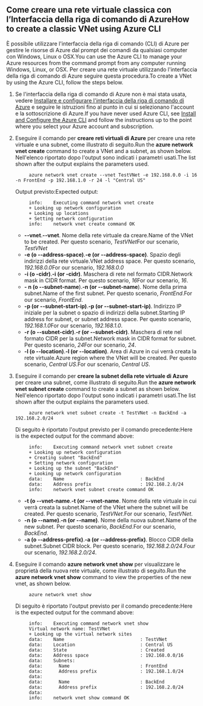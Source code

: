 ## <a name="how-to-create-a-classic-vnet-using-azure-cli"></a><span data-ttu-id="c9dc6-101">Come creare una rete virtuale classica con l’Interfaccia della riga di comando di Azure</span><span class="sxs-lookup"><span data-stu-id="c9dc6-101">How to create a classic VNet using Azure CLI</span></span>
<span data-ttu-id="c9dc6-102">È possibile utilizzare l'interfaccia della riga di comando (CLI) di Azure per gestire le risorse di Azure dal prompt dei comandi da qualsiasi computer con Windows, Linux o OSX.</span><span class="sxs-lookup"><span data-stu-id="c9dc6-102">You can use the Azure CLI to manage your Azure resources from the command prompt from any computer running Windows, Linux, or OSX.</span></span> <span data-ttu-id="c9dc6-103">Per creare una rete virtuale utilizzando l'interfaccia della riga di comando di Azure seguire questa procedura.</span><span class="sxs-lookup"><span data-stu-id="c9dc6-103">To create a VNet by using the Azure CLI, follow the steps below.</span></span>

1. <span data-ttu-id="c9dc6-104">Se l'interfaccia della riga di comando di Azure non è mai stata usata, vedere [Installare e configurare l'interfaccia della riga di comando di Azure](../articles/cli-install-nodejs.md) e seguire le istruzioni fino al punto in cui si selezionano l'account e la sottoscrizione di Azure.</span><span class="sxs-lookup"><span data-stu-id="c9dc6-104">If you have never used Azure CLI, see [Install and Configure the Azure CLI](../articles/cli-install-nodejs.md) and follow the instructions up to the point where you select your Azure account and subscription.</span></span>
2. <span data-ttu-id="c9dc6-105">Eseguire il comando per **creare reti virtuali di Azure** per creare una rete virtuale e una subnet, come illustrato di seguito.</span><span class="sxs-lookup"><span data-stu-id="c9dc6-105">Run the **azure network vnet create** command to create a VNet and a subnet, as shown below.</span></span> <span data-ttu-id="c9dc6-106">Nell'elenco riportato dopo l'output sono indicati i parametri usati.</span><span class="sxs-lookup"><span data-stu-id="c9dc6-106">The list shown after the output explains the parameters used.</span></span>
   
            azure network vnet create --vnet TestVNet -e 192.168.0.0 -i 16 -n FrontEnd -p 192.168.1.0 -r 24 -l "Central US"
   
    <span data-ttu-id="c9dc6-107">Output previsto:</span><span class="sxs-lookup"><span data-stu-id="c9dc6-107">Expected output:</span></span>
   
            info:    Executing command network vnet create
            + Looking up network configuration
            + Looking up locations
            + Setting network configuration
            info:    network vnet create command OK
   
   * <span data-ttu-id="c9dc6-108">**--vnet**.</span><span class="sxs-lookup"><span data-stu-id="c9dc6-108">**--vnet**.</span></span> <span data-ttu-id="c9dc6-109">Nome della rete virtuale da creare.</span><span class="sxs-lookup"><span data-stu-id="c9dc6-109">Name of the VNet to be created.</span></span> <span data-ttu-id="c9dc6-110">Per questo scenario, *TestVNet*</span><span class="sxs-lookup"><span data-stu-id="c9dc6-110">For our scenario, *TestVNet*</span></span>
   * <span data-ttu-id="c9dc6-111">**-e (o --address-space)**.</span><span class="sxs-lookup"><span data-stu-id="c9dc6-111">**-e (or --address-space)**.</span></span> <span data-ttu-id="c9dc6-112">Spazio degli indirizzi della rete virtuale.</span><span class="sxs-lookup"><span data-stu-id="c9dc6-112">VNet address space.</span></span> <span data-ttu-id="c9dc6-113">Per questo scenario, *192.168.0.0*</span><span class="sxs-lookup"><span data-stu-id="c9dc6-113">For our scenario, *192.168.0.0*</span></span>
   * <span data-ttu-id="c9dc6-114">**-i (o -cidr)**.</span><span class="sxs-lookup"><span data-stu-id="c9dc6-114">**-i (or -cidr)**.</span></span> <span data-ttu-id="c9dc6-115">Maschera di rete nel formato CIDR.</span><span class="sxs-lookup"><span data-stu-id="c9dc6-115">Network mask in CIDR format.</span></span> <span data-ttu-id="c9dc6-116">Per questo scenario, *16*</span><span class="sxs-lookup"><span data-stu-id="c9dc6-116">For our scenario, *16*.</span></span>
   * <span data-ttu-id="c9dc6-117">**- n (o --subnet-name**).</span><span class="sxs-lookup"><span data-stu-id="c9dc6-117">**-n (or --subnet-name**).</span></span> <span data-ttu-id="c9dc6-118">Nome della prima subnet.</span><span class="sxs-lookup"><span data-stu-id="c9dc6-118">Name of the first subnet.</span></span> <span data-ttu-id="c9dc6-119">Per questo scenario, *FrontEnd*.</span><span class="sxs-lookup"><span data-stu-id="c9dc6-119">For our scenario, *FrontEnd*.</span></span>
   * <span data-ttu-id="c9dc6-120">**-p (or --subnet-start-ip)**.</span><span class="sxs-lookup"><span data-stu-id="c9dc6-120">**-p (or --subnet-start-ip)**.</span></span> <span data-ttu-id="c9dc6-121">Indirizzo IP iniziale per la subnet o spazio di indirizzi della subnet.</span><span class="sxs-lookup"><span data-stu-id="c9dc6-121">Starting IP address for subnet, or subnet address space.</span></span> <span data-ttu-id="c9dc6-122">Per questo scenario, *192.168.1.0*</span><span class="sxs-lookup"><span data-stu-id="c9dc6-122">For our scenario, *192.168.1.0*.</span></span>
   * <span data-ttu-id="c9dc6-123">**-r (o --subnet-cidr)**.</span><span class="sxs-lookup"><span data-stu-id="c9dc6-123">**-r (or --subnet-cidr)**.</span></span> <span data-ttu-id="c9dc6-124">Maschera di rete nel formato CIDR per la subnet.</span><span class="sxs-lookup"><span data-stu-id="c9dc6-124">Network mask in CIDR format for subnet.</span></span> <span data-ttu-id="c9dc6-125">Per questo scenario, *24*</span><span class="sxs-lookup"><span data-stu-id="c9dc6-125">For our scenario, *24*.</span></span>
   * <span data-ttu-id="c9dc6-126">**-l (o --location)**.</span><span class="sxs-lookup"><span data-stu-id="c9dc6-126">**-l (or --location)**.</span></span> <span data-ttu-id="c9dc6-127">Area di Azure in cui verrà creata la rete virtuale.</span><span class="sxs-lookup"><span data-stu-id="c9dc6-127">Azure region where the VNet will be created.</span></span> <span data-ttu-id="c9dc6-128">Per questo scenario, *Central US*.</span><span class="sxs-lookup"><span data-stu-id="c9dc6-128">For our scenario, *Central US*.</span></span>
3. <span data-ttu-id="c9dc6-129">Eseguire il comando per **creare la subnet della rete virtuale di Azure** per creare una subnet, come illustrato di seguito.</span><span class="sxs-lookup"><span data-stu-id="c9dc6-129">Run the **azure network vnet subnet create** command to create a subnet as shown below.</span></span> <span data-ttu-id="c9dc6-130">Nell'elenco riportato dopo l'output sono indicati i parametri usati.</span><span class="sxs-lookup"><span data-stu-id="c9dc6-130">The list shown after the output explains the parameters used.</span></span>
   
            azure network vnet subnet create -t TestVNet -n BackEnd -a 192.168.2.0/24
   
    <span data-ttu-id="c9dc6-131">Di seguito è riportato l'output previsto per il comando precedente:</span><span class="sxs-lookup"><span data-stu-id="c9dc6-131">Here is the expected output for the command above:</span></span>
   
            info:    Executing command network vnet subnet create
            + Looking up network configuration
            + Creating subnet "BackEnd"
            + Setting network configuration
            + Looking up the subnet "BackEnd"
            + Looking up network configuration
            data:    Name                            : BackEnd
            data:    Address prefix                  : 192.168.2.0/24
            info:    network vnet subnet create command OK
   
   * <span data-ttu-id="c9dc6-132">**-t (o --vnet-name**.</span><span class="sxs-lookup"><span data-stu-id="c9dc6-132">**-t (or --vnet-name**.</span></span> <span data-ttu-id="c9dc6-133">Nome della rete virtuale in cui verrà creata la subnet.</span><span class="sxs-lookup"><span data-stu-id="c9dc6-133">Name of the VNet where the subnet will be created.</span></span> <span data-ttu-id="c9dc6-134">Per questo scenario, *TestVNet*.</span><span class="sxs-lookup"><span data-stu-id="c9dc6-134">For our scenario, *TestVNet*.</span></span>
   * <span data-ttu-id="c9dc6-135">**-n (o --name)**.</span><span class="sxs-lookup"><span data-stu-id="c9dc6-135">**-n (or --name)**.</span></span> <span data-ttu-id="c9dc6-136">Nome della nuova subnet.</span><span class="sxs-lookup"><span data-stu-id="c9dc6-136">Name of the new subnet.</span></span> <span data-ttu-id="c9dc6-137">Per questo scenario, *BackEnd*.</span><span class="sxs-lookup"><span data-stu-id="c9dc6-137">For our scenario, *BackEnd*.</span></span>
   * <span data-ttu-id="c9dc6-138">**-a (o --address-prefix)**.</span><span class="sxs-lookup"><span data-stu-id="c9dc6-138">**-a (or --address-prefix)**.</span></span> <span data-ttu-id="c9dc6-139">Blocco CIDR della subnet.</span><span class="sxs-lookup"><span data-stu-id="c9dc6-139">Subnet CIDR block.</span></span> <span data-ttu-id="c9dc6-140">Per questo scenario, *192.168.2.0/24*.</span><span class="sxs-lookup"><span data-stu-id="c9dc6-140">Four our scenario, *192.168.2.0/24*.</span></span>
4. <span data-ttu-id="c9dc6-141">Eseguire il comando **azure network vnet show** per visualizzare le proprietà della nuova rete virtuale, come illustrato di seguito.</span><span class="sxs-lookup"><span data-stu-id="c9dc6-141">Run the **azure network vnet show** command to view the properties of the new vnet, as shown below.</span></span>
   
            azure network vnet show
   
    <span data-ttu-id="c9dc6-142">Di seguito è riportato l'output previsto per il comando precedente:</span><span class="sxs-lookup"><span data-stu-id="c9dc6-142">Here is the expected output for the command above:</span></span>
   
            info:    Executing command network vnet show
            Virtual network name: TestVNet
            + Looking up the virtual network sites
            data:    Name                            : TestVNet
            data:    Location                        : Central US
            data:    State                           : Created
            data:    Address space                   : 192.168.0.0/16
            data:    Subnets:
            data:      Name                          : FrontEnd
            data:      Address prefix                : 192.168.1.0/24
            data:
            data:      Name                          : BackEnd
            data:      Address prefix                : 192.168.2.0/24
            data:
            info:    network vnet show command OK


